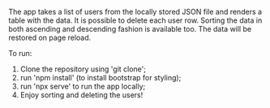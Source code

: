 The app takes a list of users from the locally stored JSON file and renders a table with the data. It is possible to delete each user row. Sorting the data in both ascending and descending fashion is available too. The data will be restored on page reload.

To run:

1. Clone the repository using 'git clone';
2. run 'npm install' (to install bootstrap for styling);
3. run 'npx serve' to run the app locally;
4. Enjoy sorting and deleting the users!
